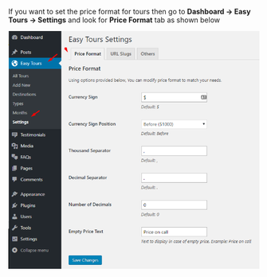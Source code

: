 If you want to set the price format for tours then go to **Dashboard &rarr; Easy Tours &rarr; Settings** and look for **Price Format** tab as shown below

![img](../../img/tours-price-format.png)
